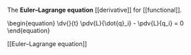 The **Euler–Lagrange equation** [[derivative]] for [[functional]].

\begin{equation}
\dv{}{t} \pdv{L}{\dot{q}_i} - \pdv{L}{q_i} = 0
\end{equation}

[[Euler–Lagrange equation]]